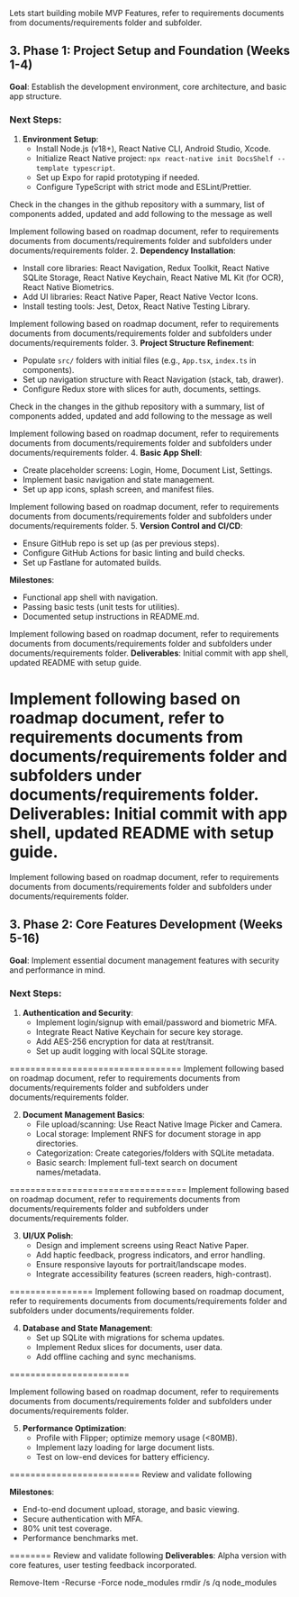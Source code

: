 Lets start building mobile MVP Features, refer to requirements documents from
documents/requirements folder and subfolder.

## 3. Phase 1: Project Setup and Foundation (Weeks 1-4)

**Goal**: Establish the development environment, core architecture, and basic app structure.

### Next Steps:

1. **Environment Setup**:
   - Install Node.js (v18+), React Native CLI, Android Studio, Xcode.
   - Initialize React Native project: `npx react-native init DocsShelf --template typescript`.
   - Set up Expo for rapid prototyping if needed.
   - Configure TypeScript with strict mode and ESLint/Prettier.

Check in the changes in the github repository with a summary, list of components added, updated and
add following to the message as well

Implement following based on roadmap document, refer to requirements documents from
documents/requirements folder and subfolders under documents/requirements folder. 2. **Dependency Installation**:

- Install core libraries: React Navigation, Redux Toolkit, React Native SQLite Storage, React Native Keychain, React Native ML Kit (for OCR), React Native Biometrics.
- Add UI libraries: React Native Paper, React Native Vector Icons.
- Install testing tools: Jest, Detox, React Native Testing Library.

Implement following based on roadmap document, refer to requirements documents from
documents/requirements folder and subfolders under documents/requirements folder. 3. **Project Structure Refinement**:

- Populate `src/` folders with initial files (e.g., `App.tsx`, `index.ts` in components).
- Set up navigation structure with React Navigation (stack, tab, drawer).
- Configure Redux store with slices for auth, documents, settings.

Check in the changes in the github repository with a summary, list of components added, updated and
add following to the message as well

Implement following based on roadmap document, refer to requirements documents from
documents/requirements folder and subfolders under documents/requirements folder. 4. **Basic App Shell**:

- Create placeholder screens: Login, Home, Document List, Settings.
- Implement basic navigation and state management.
- Set up app icons, splash screen, and manifest files.

Implement following based on roadmap document, refer to requirements documents from
documents/requirements folder and subfolders under documents/requirements folder. 5. **Version Control and CI/CD**:

- Ensure GitHub repo is set up (as per previous steps).
- Configure GitHub Actions for basic linting and build checks.
- Set up Fastlane for automated builds.

**Milestones**:

- Functional app shell with navigation.
- Passing basic tests (unit tests for utilities).
- Documented setup instructions in README.md.

Implement following based on roadmap document, refer to requirements documents from
documents/requirements folder and subfolders under documents/requirements folder.
**Deliverables**: Initial commit with app shell, updated README with setup guide.

Implement following based on roadmap document, refer to requirements documents from
documents/requirements folder and subfolders under documents/requirements folder.
**Deliverables**: Initial commit with app shell, updated README with setup guide.
==================

Implement following based on roadmap document, refer to requirements documents from
documents/requirements folder and subfolders under documents/requirements folder.

## 3. Phase 2: Core Features Development (Weeks 5-16)

**Goal**: Implement essential document management features with security and performance in mind.

### Next Steps:

1. **Authentication and Security**:
   - Implement login/signup with email/password and biometric MFA.
   - Integrate React Native Keychain for secure key storage.
   - Add AES-256 encryption for data at rest/transit.
   - Set up audit logging with local SQLite storage.

=================================
Implement following based on roadmap document, refer to requirements documents from
documents/requirements folder and subfolders under documents/requirements folder.

2. **Document Management Basics**:
   - File upload/scanning: Use React Native Image Picker and Camera.
   - Local storage: Implement RNFS for document storage in app directories.
   - Categorization: Create categories/folders with SQLite metadata.
   - Basic search: Implement full-text search on document names/metadata.

==================================
Implement following based on roadmap document, refer to requirements documents from
documents/requirements folder and subfolders under documents/requirements folder.

3. **UI/UX Polish**:
   - Design and implement screens using React Native Paper.
   - Add haptic feedback, progress indicators, and error handling.
   - Ensure responsive layouts for portrait/landscape modes.
   - Integrate accessibility features (screen readers, high-contrast).

================
Implement following based on roadmap document, refer to requirements documents from
documents/requirements folder and subfolders under documents/requirements folder.

4. **Database and State Management**:
   - Set up SQLite with migrations for schema updates.
   - Implement Redux slices for documents, user data.
   - Add offline caching and sync mechanisms.

=======================

Implement following based on roadmap document, refer to requirements documents from
documents/requirements folder and subfolders under documents/requirements folder.

5. **Performance Optimization**:
   - Profile with Flipper; optimize memory usage (<80MB).
   - Implement lazy loading for large document lists.
   - Test on low-end devices for battery efficiency.

=========================
Review and validate following

**Milestones**:

- End-to-end document upload, storage, and basic viewing.
- Secure authentication with MFA.
- 80% unit test coverage.
- Performance benchmarks met.

========
Review and validate following
**Deliverables**: Alpha version with core features, user testing feedback incorporated.

Remove-Item -Recurse -Force node_modules
rmdir /s /q node_modules
